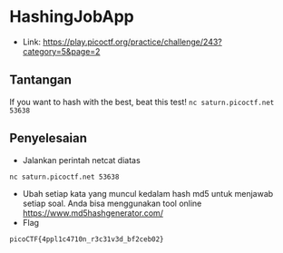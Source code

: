 # HashingJobApp
- Link: https://play.picoctf.org/practice/challenge/243?category=5&page=2

## Tantangan
If you want to hash with the best, beat this test!
`nc saturn.picoctf.net 53638`

## Penyelesaian
- Jalankan perintah netcat diatas
```sh
nc saturn.picoctf.net 53638
```

- Ubah setiap kata yang muncul kedalam hash md5 untuk menjawab setiap soal. Anda bisa menggunakan tool online https://www.md5hashgenerator.com/
- Flag
```sh
picoCTF{4ppl1c4710n_r3c31v3d_bf2ceb02}
```
